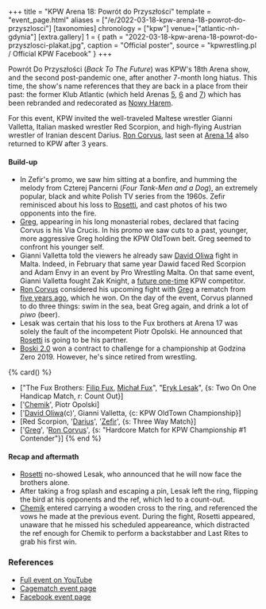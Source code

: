 +++
title = "KPW Arena 18: Powrót do Przyszłości"
template = "event_page.html"
aliases = ["/e/2022-03-18-kpw-arena-18-powrot-do-przyszlosci"]
[taxonomies]
chronology = ["kpw"]
venue=["atlantic-nh-gdynia"]
[extra.gallery]
1 = { path = "2022-03-18-kpw-arena-18-powrot-do-przyszlosci-plakat.jpg", caption = "Official poster", source = "kpwrestling.pl / Official KPW Facebook" }
+++

Powrót Do Przyszłości (_Back To The Future_) was KPW's 18th Arena show, and the second post-pandemic one, after another 7-month long hiatus. This time, the show's name
references that they are back in a place from their past: the former Klub Atlantic (which held Arenas [5](@/e/kpw/2017-01-14-kpw-arena-v.md), [6](@/e/kpw/2017-04-08-kpw-arena-6-selekcja.md) and [7](@/e/kpw/2017-06-10-kpw-arena-7-wysoka-stawka.md)) which has been rebranded and redecorated as [Nowy Harem](@/v/atlantic-nh-gdynia.md).

For this event, KPW invited the well-traveled Maltese wrestler Gianni Valletta, Italian masked wrestler Red Scorpion, and high-flying Austrian wrestler of Iranian descent Darius.
[Ron Corvus](@/w/ron-corvus.md), last seen at [Arena 14](@/e/kpw/2019-06-15-kpw-arena-14-nastepny-poziom.md) also returned to KPW after 3 years.

#### Build-up

* In Zefir's promo, we saw him sitting at a bonfire, and humming the melody from Czterej Pancerni (_Four Tank-Men and a Dog_), an extremely popular, black and white Polish TV series from the 1960s. Zefir reminisced about his loss to [Rosetti](@/w/rosetti.md), and cast photos of his two opponents into the fire.
* [Greg](@/w/greg.md), appearing in his long monasterial robes, declared that facing Corvus is his Via Crucis. In his promo we saw cuts to a past, younger, more aggressive Greg holding the KPW OldTown belt. Greg seemed to confront his younger self.
* Gianni Valletta told the viewers he already saw [David Oliwa](@/w/david-oliwa.md) fight in Malta. Indeed, in February that same year Dawid faced Red Scorpion and Adam Envy in an event by Pro Wrestling Malta. On that same event, Gianni Valletta fought Zak Knight, a [future one-time](@/e/kpw/2023-05-19-kpw-arena-22.md) KPW competitor.
* [Ron Corvus](@/w/ron-corvus.md) considered his upcoming fight with [Greg](@/w/greg.md) a rematch from [five years ago](@/e/kpw/2017-02-04-kpw-szlamfest.md), which he won. On the day of the event, Corvus planned to do three things: swim in the sea, beat Greg again, and drink a lot of _piwo_ (beer).
* Lesak was certain that his loss to the Fux brothers at Arena 17 was solely the fault of the incompetent Piotr Opolski. He announced that [Rosetti](@/w/rosetti.md) is going to be his partner.
* [Boski 2.0](@/w/ostrowski.md) won a contract to challenge for a championship at Godzina Zero 2019. However, he's since retired from wrestling.

{% card() %}
- ["The Fux Brothers: [Filip Fux](@/w/filip-fux.md), [Michał Fux](@/w/michal-fux.md)",
  "[Eryk Lesak](@/w/eryk-lesak.md)", {s: Two On One Handicap Match, r: Count Out}]
- ['[Chemik](@/w/chemik.md)', Piotr Opolski]
- ['[David Oliwa](@/w/david-oliwa.md)(c)', Gianni Valletta, {c: KPW OldTown Championship}]
- [Red Scorpion, '[Darius](@/w/darius.md)', '[Zefir](@/w/zefir.md)', {s: Three Way
      Match}]
- ['[Greg](@/w/greg.md)', '[Ron Corvus](@/w/ron-corvus.md)', {s: "Hardcore Match for
      KPW Championship #1 Contender"}]
{% end %}

#### Recap and aftermath

* [Rosetti](@/w/rosetti.md) no-showed Lesak, who announced that he will now face the brothers alone.
* After taking a frog splash and escaping a pin, Lesak left the ring, flipping the bird at his opponents and the ref, which led to a count-out.
* [Chemik](@/w/chemik.md) entered carrying a wooden cross to the ring, and referenced the vows he made at the previous event. During the fight, Rosetti appeared, unaware that he missed his scheduled appeareance, which distracted the ref enough for Chemik to perform a backstabber and Last Rites to grab his first win.

### References

* [Full event on YouTube](https://www.youtube.com/watch?v=kAp3we-kg-0)
* [Cagematch event page](https://www.cagematch.net/?id=1&nr=335612)
* [Facebook event page](https://www.facebook.com/events/357134892922305/)
